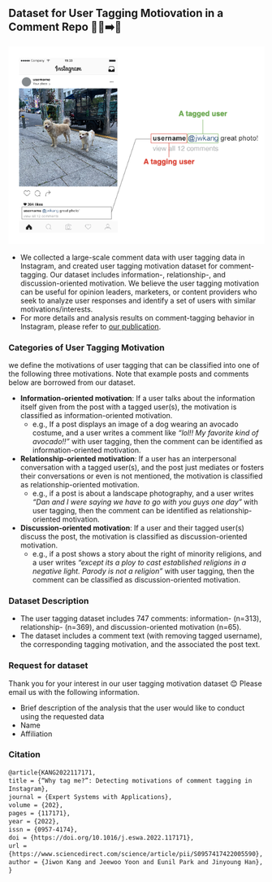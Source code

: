 ## Dataset for User Tagging Motiovation in a Comment Repo 🙋‍♀️➡️👱

![Example of user tagging in a comment in Instagram](tagging_example.png)

- We collected a large-scale comment data with user tagging data in Instagram, and created user tagging motivation dataset for comment-tagging. Our dataset includes information-, relationship-, and discussion-oriented motivation. We believe the user tagging motivation can be useful for opinion leaders, marketers, or content providers who seek to analyze user responses and identify a set of users with similar motivations/interests.
- For more details and analysis results on comment-tagging behavior in Instagram, please refer to [our publication](https://doi.org/10.1016/j.eswa.2022.117171). 


### Categories of User Tagging Motivation
we define the motivations of user tagging that can be classified into one of the following three motivations. Note that example posts and comments below are borrowed from our dataset.
- **Information-oriented motivation**: If a user talks about the information itself given from the post with a tagged user(s), the motivation is classified as information-oriented motivation. 
  - e.g., If a post displays an image of a dog wearing an avocado costume, and a user writes a comment like *“lol!! My favorite kind of avocado!!”* with user tagging, then the comment can be identified as information-oriented motivation.
- **Relationship-oriented motivation**: If a user has an interpersonal conversation with a tagged user(s), and the post just mediates or fosters their conversations or even is not mentioned, the motivation is classified as relationship-oriented motivation. 
  - e.g., if a post is about a landscape photography, and a user writes *“Dan and I were saying we have to go with you guys one day”* with user tagging, then the comment can be identified as relationship-oriented motivation.
- **Discussion-oriented motivation**: If a user and their tagged user(s) discuss the post, the motivation is classified as discussion-oriented motivation.
  - e.g., if a post shows a story about the right of minority religions, and a user writes *“except its a ploy to cast established religions in a negative light. Parody is not a religion”* with user tagging, then the comment can be classified as discussion-oriented motivation.

### Dataset Description
- The user tagging dataset includes 747 comments: information- (n=313), relationship- (n=369), and discussion-oriented motivation (n=65). 
- The dataset includes a comment text (with removing tagged username), the corresponding tagging motivation, and the associated the post text.

### Request for dataset
Thank you for your interest in our user tagging motivation dataset 😊 Please email us with the following information.
- Brief description of the analysis that the user would like to conduct using the requested data
- Name
- Affiliation

### Citation
```
@article{KANG2022117171,
title = {“Why tag me?”: Detecting motivations of comment tagging in Instagram},
journal = {Expert Systems with Applications},
volume = {202},
pages = {117171},
year = {2022},
issn = {0957-4174},
doi = {https://doi.org/10.1016/j.eswa.2022.117171},
url = {https://www.sciencedirect.com/science/article/pii/S0957417422005590},
author = {Jiwon Kang and Jeewoo Yoon and Eunil Park and Jinyoung Han},
}
```
